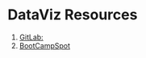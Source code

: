 # DataViz Resources

1. [GitLab:](https://richmond.bootcampcontent.com/Richmond-Boot-Camp/UR-RICH-DATA-PT-10-2019-U-C)
2. [BootCampSpot](https://bootcampspot.com/login)
<!--stackedit_data:
eyJoaXN0b3J5IjpbLTE5NDQzNDAyMTNdfQ==
-->
